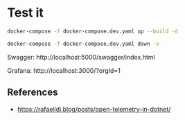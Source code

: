 # Test it

```bash
docker-compose -f docker-compose.dev.yaml up --build -d
```

```bash
docker-compose -f docker-compose.dev.yaml down -v
```

Swagger: http://localhost:5000/swagger/index.html

Grafana: http://localhost:3000/?orgId=1

## References

- https://rafaelldi.blog/posts/open-telemetry-in-dotnet/
